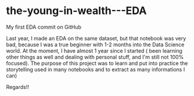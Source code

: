 # the-young-in-wealth---EDA
My first EDA commit on GitHub

Last year, I made an EDA on the same dataset, but that notebook was very bad, because I was a true beginner with 1-2 months into the Data Science world. At the moment, I have almost 1 year since I started ( been learning other things as well and dealing with personal stuff, and I'm still not 100% focused).
The purpose of this project was to learn and put into practice the storytelling used in many notebooks and to extract as many informations I can)

Regards!!

